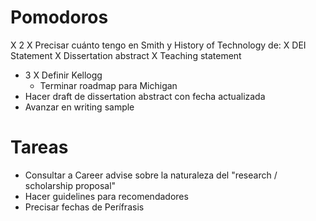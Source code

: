 # Pomodoros
X 2 
	X Precisar cuánto tengo en Smith y History of Technology de:
		X DEI Statement
		X Dissertation abstract
		X Teaching statement
- 3
	X Definir Kellogg
	- Terminar roadmap para Michigan
- Hacer draft de dissertation abstract con fecha actualizada
- Avanzar en writing sample

# Tareas


* Consultar a Career advise sobre la naturaleza del  "research / scholarship proposal"
* Hacer guidelines para recomendadores
* Precisar fechas de Perífrasis
